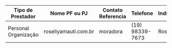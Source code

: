 | Tipo de Prestador    | Nome PF ou PJ        | Contato Referencia | Telefone        | Indicação | Observ. |
| -------------------- | -------------------- | ------------------ | --------------- | --------- | ------- |
| Personal Organização | roseliyamauti.com.br | moradora           | (19) 98339-7673 | Roseli 2M |         |